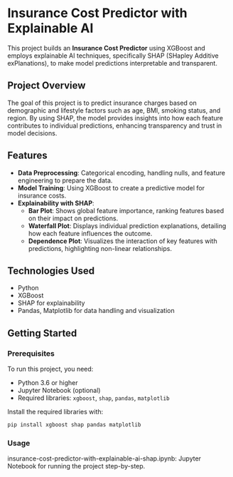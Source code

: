 # Insurance Cost Predictor with Explainable AI

This project builds an **Insurance Cost Predictor** using XGBoost and employs explainable AI techniques, specifically SHAP (SHapley Additive exPlanations), to make model predictions 
interpretable and transparent.

## Project Overview

The goal of this project is to predict insurance charges based on demographic and lifestyle factors such as age, BMI, smoking status, and region. By using SHAP, the model provides 
insights into how each feature contributes to individual predictions, enhancing transparency and trust in model decisions.

## Features

- **Data Preprocessing**: Categorical encoding, handling nulls, and feature engineering to prepare the data.
- **Model Training**: Using XGBoost to create a predictive model for insurance costs.
- **Explainability with SHAP**:
  - **Bar Plot**: Shows global feature importance, ranking features based on their impact on predictions.
  - **Waterfall Plot**: Displays individual prediction explanations, detailing how each feature influences the outcome.
  - **Dependence Plot**: Visualizes the interaction of key features with predictions, highlighting non-linear relationships.

## Technologies Used

- Python
- XGBoost
- SHAP for explainability
- Pandas, Matplotlib for data handling and visualization

## Getting Started

### Prerequisites

To run this project, you need:
- Python 3.6 or higher
- Jupyter Notebook (optional)
- Required libraries: `xgboost`, `shap`, `pandas`, `matplotlib`

Install the required libraries with:

```bash
pip install xgboost shap pandas matplotlib
```


### Usage
insurance-cost-predictor-with-explainable-ai-shap.ipynb: Jupyter Notebook for running the project step-by-step.
